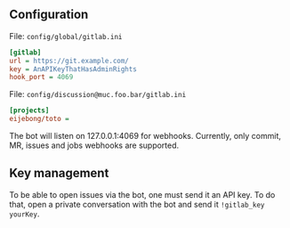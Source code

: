 ## Configuration

File: `config/global/gitlab.ini`

```ini
[gitlab]
url = https://git.example.com/
key = AnAPIKeyThatHasAdminRights
hook_port = 4069
```

File: `config/discussion@muc.foo.bar/gitlab.ini`

```ini
[projects]
eijebong/toto = 
```

The bot will listen on 127.0.0.1:4069 for webhooks. Currently, only commit, MR,
issues and jobs webhooks are supported.

## Key management

To be able to open issues via the bot, one must send it an API key. To do that,
open a private conversation with the bot and send it `!gitlab_key yourKey`.
